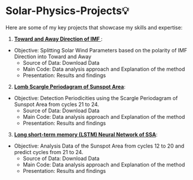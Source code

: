# Solar-Physics-Projects💡  
Here are some of my key projects that showcase my skills and expertise:

1. **[Toward and Away Direction of IMF ](https://github.com/76basant/Solar-Physics-Projects/tree/3e425df82efdad6bffaefede083d43ef5a769154/Toward%20and%20Away%20Direction%20of%20IMF)**:
- Objective: Splitting  Solar Wind Parameters based on the polarity of IMF Direction into Toward and Away 
   - Source of Data: Download Data
   - Main Code: Data analysis approach and Explanation of the method
   - Presentation: Results and findings
2. **[Lomb Scargle Periodagram of Sunspot Area](https://github.com/76basant/Solar-Physics-Projects/tree/3e425df82efdad6bffaefede083d43ef5a769154/Toward%20and%20Away%20Direction%20of%20IMF)**:
- Objective: Detection Periodicities using the Scargle Periodagram of Sunspot Area from cycles 21 to 24. 
   - Source of Data: Download Data
   - Main Code: Data analysis approach and Explanation of the method
   - Presentation: Results and findings

3. **[Long short-term memory (LSTM) Neural Network of SSA](https://github.com/76basant/Solar-Physics-Projects/tree/3e425df82efdad6bffaefede083d43ef5a769154/Toward%20and%20Away%20Direction%20of%20IMF](https://github.com/76basant/Solar-Physics-Projects/tree/main/LSTM%20of%20SSAs))**:
- Objective: Analysis Data of the Sunspot Area from cycles 12 to 20 and predict cycles from 21 to 24. 
   - Source of Data: Download Data
   - Main Code: Data analysis approach and Explanation of the method
   - Presentation: Results and findings


